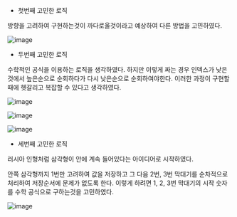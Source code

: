 - 첫번째 고민한 로직

방향을 고려하여 구현하는것이 까다로울것이라고 예상하여 다른 방법을 고민하였다.

![image](https://user-images.githubusercontent.com/58525009/152343864-25cc29db-f9d4-4710-89c3-68ea85d21cb0.png)

- 두번째 고민한 로직

수학적인 공식을 이용하는 로직을 생각하였다. 하지만 이렇게 짜는 경우 인덱스가 낮은것에서 높은순으로 순회하다가 다시 낮은순으로 순회하여야한다. 이러한 과정이 구현할때에 헷갈리고 복잡할 수 있다고 생각하였다.

![image](https://user-images.githubusercontent.com/58525009/152344394-b3382396-5f81-45df-957f-4fa4ba62fde8.png)

![image](https://user-images.githubusercontent.com/58525009/152344004-26915d07-bb9f-4bfd-a7dd-16a1fca036c3.png)

![image](https://user-images.githubusercontent.com/58525009/152344058-d0888552-3b82-4920-bb7f-8a01a43c2393.png)

- 세번째 고민한 로직

러시아 인형처럼 삼각형이 안에 계속 들어있다는 아이디어로 시작하였다.

안쪽 삼각형까지 1번만 고려하여 값을 저장하고 그 다음 2번, 3번 막대기를 순차적으로 처리하여 저장순서에 문제가 없도록 한다. 이렇게 하려면 1, 2, 3번 막대기의 시작 숫자를 수학 공식으로 구하는것을 고민하였다.

![image](https://user-images.githubusercontent.com/58525009/152345286-bd794047-76b4-4480-a2b3-dba5ec85c510.png)
